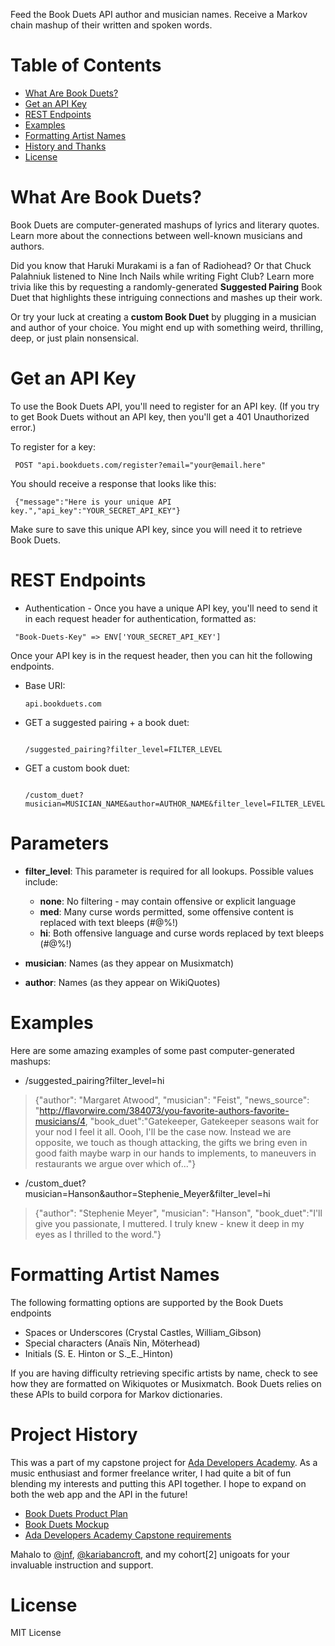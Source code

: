 Feed the Book Duets API author and musician names. Receive a Markov chain mashup of their written and spoken words.

# Table of Contents
* [What Are Book Duets?](#what-are-book-duets)
* [Get an API Key](#get-api-key)
* [REST Endpoints](#rest-endpoints)
* [Examples](#examples)
* [Formatting Artist Names](#formatting-names)
* [History and Thanks](#history)
* [License](#license)

# <a name="what-are-book-duets"></a> What Are Book Duets?

Book Duets are computer-generated mashups of lyrics and literary quotes. Learn more about the connections between well-known musicians and authors.

Did you know that Haruki Murakami is a fan of Radiohead? Or that Chuck Palahniuk listened to Nine Inch Nails while writing Fight Club? Learn more trivia like this by requesting a randomly-generated **Suggested Pairing** Book Duet that highlights these intriguing connections and mashes up their work.

Or try your luck at creating a **custom Book Duet** by plugging in a musician and author of your choice. You might end up with something weird, thrilling, deep, or just plain nonsensical.  

# <a name="get-api-key"></a> Get an API Key

To use the Book Duets API, you'll need to register for an API key. (If you try to get Book Duets without an API key, then you'll get a 401 Unauthorized error.)  

To register for a key:
<pre><code> POST "api.bookduets.com/register?email="your@email.here" </code></pre>

You should receive a response that looks like this:

<pre><code> {"message":"Here is your unique API key.","api_key":"YOUR_SECRET_API_KEY"} </code></pre>

Make sure to save this unique API key, since you will need it to retrieve Book Duets.

# <a name="rest-endpoints"></a> REST Endpoints

- Authentication - Once you have a unique API key, you'll need to send it in each request header for authentication, formatted as:
<pre><code> "Book-Duets-Key" => ENV['YOUR_SECRET_API_KEY'] </pre></code>

Once your API key is in the request header, then you can hit the following endpoints.    


- Base URI: <pre><code>api.bookduets.com</code></pre>

- GET a suggested pairing + a book duet: <pre><code> /suggested_pairing?filter_level=FILTER_LEVEL </code></pre>

- GET a custom book duet: <pre><code> /custom_duet?musician=MUSICIAN_NAME&author=AUTHOR_NAME&filter_level=FILTER_LEVEL </code></pre>

# <a name="parameters"></a> Parameters

- **filter_level**: This parameter is required for all lookups. Possible values include:
  - **none**: No filtering - may contain offensive or explicit language
  - **med**: Many curse words permitted, some offensive content is replaced with text bleeps (#@%!)
  - **hi**: Both offensive language and curse words replaced by text bleeps (#@%!)


- **musician**: Names (as they appear on Musixmatch)

- **author**: Names (as they appear on WikiQuotes)

# <a name="examples"></a> Examples

Here are some amazing examples of some past computer-generated mashups:

  - /suggested_pairing?filter_level=hi

  > {"author": "Margaret Atwood", "musician": "Feist", "news_source":  "http://flavorwire.com/384073/you-favorite-authors-favorite-musicians/4, "book_duet":"Gatekeeper, Gatekeeper seasons wait for your nod I feel it all. Oooh, I'll be the case now. Instead we are opposite, we touch as though attacking, the gifts we bring even in good faith maybe warp in our hands to implements, to maneuvers in restaurants we argue over which of..."}

  - /custom_duet?musician=Hanson&author=Stephenie_Meyer&filter_level=hi

  > {"author": "Stephenie Meyer", "musician": "Hanson", "book_duet":"I'll give you passionate, I muttered. I truly knew - knew it deep in my eyes as I thrilled to the word."} </code></pre>

# <a name="formatting-names"></a> Formatting Artist Names


  The following formatting options are supported by the Book Duets endpoints
  - Spaces or Underscores (Crystal Castles, William_Gibson)
  - Special characters (Anaïs Nin, Möterhead)
  - Initials (S. E. Hinton or S._E._Hinton)

  If you are having difficulty retrieving specific artists by name, check to see how they are formatted on Wikiquotes or Musixmatch. Book Duets relies on these APIs to build corpora for Markov dictionaries.

# <a name="history"></a>Project History

This was a part of my capstone project for [Ada Developers Academy](http://adadevelopersacademy.org/). As a music enthusiast and former freelance writer, I had quite a bit of fun blending my interests and putting this API together. I hope to expand on both the web app and the API in the future!

- [Book Duets Product Plan](https://github.com/lorainekv/book-duets-api/blob/master/product_plan.md)
- [Book Duets Mockup](https://github.com/lorainekv/book-duets-api/blob/master/bookduets_mockup.pdf)
- [Ada Developers Academy Capstone requirements](https://github.com/Ada-Developers-Academy/daily-curriculum/blob/master/topic_resources/capstone/capstone.md)

Mahalo to [@jnf](https://github.com/jnf), [@kariabancroft](https://github.com/kariabancroft), and my cohort[2] unigoats for your invaluable instruction and support.

# <a name="license"></a> License

MIT License

